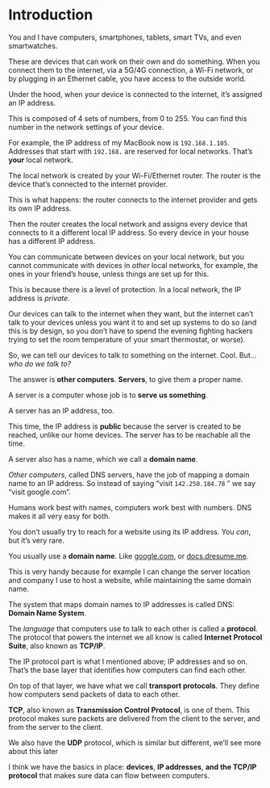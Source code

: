 # Introduction

You and I have computers, smartphones, tablets, smart TVs, and even smartwatches.

These are devices that can work on their own and do something. When you connect them to the internet, via a 5G/4G connection, a Wi-Fi network, or by plugging in an Ethernet cable, you have access to the outside world.

Under the hood, when your device is connected to the internet, it’s assigned an IP address.

This is composed of 4 sets of numbers, from 0 to 255. You can find this number in the network settings of your device.

For example, the IP address of my MacBook now is `192.168.1.105`. Addresses that start with `192.168.` are reserved for local networks. That’s **your** local network.

The local network is created by your Wi-Fi/Ethernet router. The router is the device that’s connected to the internet provider.

This is what happens: the router connects to the internet provider and gets its own IP address.

Then the router creates the local network and assigns every device that connects to it a different local IP address. So every device in your house has a different IP address.

You can communicate between devices on your local network, but you cannot communicate with devices in _other_ local networks, for example, the ones in your friend’s house, unless things are set up for this.

This is because there is a level of protection. In a local network, the IP address is _private_.

Our devices can talk to the internet when they want, but the internet can’t talk to your devices unless you want it to and set up systems to do so (and this is by design, so you don’t have to spend the evening fighting hackers trying to set the room temperature of your smart thermostat, or worse).

So, we can tell our devices to talk to something on the internet. Cool. But… _who do we talk to?_

The answer is **other computers**. **Servers**, to give them a proper name.

A server is a computer whose job is to **serve us something**.

A server has an IP address, too.

This time, the IP address is **public** because the server is created to be reached, unlike our home devices. The server has to be reachable all the time.

A server also has a name, which we call a **domain name**.

_Other computers_, called DNS servers, have the job of mapping a domain name to an IP address. So instead of saying “visit `142.250.184.78` ” we say “visit google.com”.

Humans work best with names, computers work best with numbers. DNS makes it all very easy for both.

You don’t usually try to reach for a website using its IP address. You _can_, but it’s very rare.

You usually use a **domain name**. Like [google.com](http://google.com/), or [docs.dresume.me](http://docs.dresume.me/).

This is very handy because for example I can change the server location and company I use to host a website, while maintaining the same domain name.

The system that maps domain names to IP addresses is called DNS: **Domain Name System**.

The _language_ that computers use to talk to each other is called a **protocol**. The protocol that powers the internet we all know is called **Internet Protocol Suite**, also known as **TCP/IP**.

The IP protocol part is what I mentioned above; IP addresses and so on. That’s the base layer that identifies how computers can find each other.

On top of that layer, we have what we call **transport protocols**. They define how computers send packets of data to each other.

**TCP**, also known as **Transmission Control Protocol**, is one of them. This protocol makes sure packets are delivered from the client to the server, and from the server to the client.

We also have the **UDP** protocol, which is similar but different, we’ll see more about this later

I think we have the basics in place: **devices**, **IP addresses**, **and the TCP/IP protocol** that makes sure data can flow between computers.
